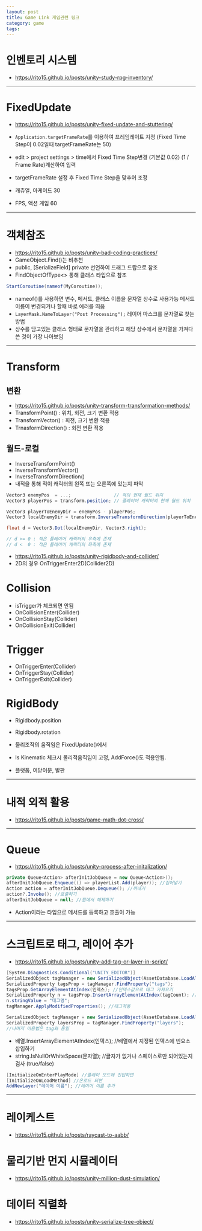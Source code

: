 ```yaml
---
layout: post
title: Game Link 게임관련 링크
category: game
tags:
---
```


# 인벤토리 시스템
* https://rito15.github.io/posts/unity-study-rpg-inventory/

---

# FixedUpdate
* https://rito15.github.io/posts/unity-fixed-update-and-stuttering/
* ```Application.targetFrameRate```를 이용하여 프레임레이트 지정 (Fixed Time Step이 0.02일때 targetFrameRate는 50)
* edit > project settings > time에서 Fixed Time Step변경 (기본값 0.02)  (1 / Frame Rate)계산하여 입력
* targetFrameRate 설정 후 Fixed Time Step을 맞추어 조정

* 캐쥬얼, 아케이드 30
* FPS, 액션 게임 60

---

# 객체참조
* https://rito15.github.io/posts/unity-bad-coding-practices/
* GameObject.Find()는 비추천
* public, [SerializeField] private 선언하여 드래그 드랍으로 참조
* FindObjectOfType<> 통해 클래스 타입으로 참조

```c#
StartCoroutine(nameof(MyCoroutine));
```
* nameof()를 사용하면 변수, 메서드, 클래스 이름을 문자열 상수로 사용가능 메서드 이름이 변경되거나 할때 바로 에러를 띄움
* ``` LayerMask.NameToLayer("Post Processing"); ``` 레이어 마스크를 문자열로 찾는 방법
* 상수를 담고있는 클래스 형태로 문자열을 관리하고 해당 상수에서 문자열을 가져다 쓴 것이 가장 나아보임

---

# Transform
## 변환
* https://rito15.github.io/posts/unity-transform-transformation-methods/
* TransformPoint() : 위치, 회전, 크기 변환 적용
* TransformVector() : 회전, 크기 변환 적용
* TrnasformDirection() : 회전 변환 적용
## 월드-로컬
* InverseTransformPoint()
* InverseTransformVector()
* InverseTransformDirection()
* 내적을 통해 적이 캐릭터의 왼쪽 또는 오른쪽에 있는지 파악
  
```c#
Vector3 enemyPos  = ...;                // 적의 현재 월드 위치
Vector3 playerPos = transform.position; // 플레이어 캐릭터의 현재 월드 위치

Vector3 playerToEnemyDir = enemyPos - playerPos;
Vector3 localEnemyDir = transform.InverseTransformDirection(playerToEnemyDir);

float d = Vector3.Dot(localEnemyDir, Vector3.right);

// d >= 0 : 적은 플레이어 캐릭터의 우측에 존재
// d <  0 : 적은 플레이어 캐릭터의 좌측에 존재
```

* https://rito15.github.io/posts/unity-rigidbody-and-collider/
* 2D의 경우 OnTriggerEnter2D(Collider2D)
# Collision
* isTrigger가 체크되면 안됨
* OnCollisionEnter(Collider)
* OnCollisionStay(Collider)
* OnCollisionExit(Collider)
# Trigger
* OnTriggerEnter(Collider)
* OnTriggerStay(Collider)
* OnTriggerExit(Collider)
# RigidBody
* Rigidbody.position
* Rigidbody.rotation

* 물리조작의 움직임은 FixedUpdate()에서
* Is Kinematic 체크시 물리적움직임이 고정, AddForce()도 적용안됨.
* 플랫폼, 여닫이문, 발판

---

# 내적 외적 활용
* https://rito15.github.io/posts/game-math-dot-cross/

---

# Queue
* https://rito15.github.io/posts/unity-process-after-initalization/
  
```c#
private Queue<Action> afterInitJobQueue = new Queue<Action>();
afterInitJobQueue.Enqueue(() => playerList.Add(player)); //집어넣기
Action action = afterInitJobQueue.Dequeue(); //꺼내기
action?.Invoke(); //호출하기
afterInitJobQueue = null; //힙에서 해제하기
```

* Action이라는 타입으로 메서드를 등록하고 호출이 가능

---

# 스크립트로 태그, 레이어 추가
* https://rito15.github.io/posts/unity-add-tag-or-layer-in-script/
  
```c#
[System.Diagnostics.Conditional("UNITY_EDITOR")]
SerializedObject tagManager = new SerializedObject(AssetDatabase.LoadAllAssetsAtPath("ProjectSettings/TagManager.asset")[0]);
SerializedProperty tagsProp = tagManager.FindProperty("tags");
tagsProp.GetArrayElementAtIndex(인덱스); //인덱스값으로 태그 가져오기
SerializedProperty n = tagsProp.InsertArrayElementAtIndex(tagCount); //배열에서 인덱스에 빈요소 삽입
n.stringValue = "태그명";
tagManager.ApplyModifiedProperties(); //태그적용

SerializedObject tagManager = new SerializedObject(AssetDatabase.LoadAllAssetsAtPath("ProjectSettings/TagManager.asset")[0]);
SerializedProperty layersProp = tagManager.FindProperty("layers");
//나머지 이용법은 tag와 동일
```
* 배열.InsertArrayElementAtIndex(인덱스); //배열에서 지정된 인덱스에 빈요소 삽입하기
* string.IsNullOrWhiteSpace(문자열); //글자가 없거나 스페이스로만 되어있는지 검사 (true/false)

```c#
[InitializeOnEnterPlayMode] //플레이 모드에 진입하면
[InitializeOnLoadMethod] //온로드 되면
AddNewLayer("레이어 이름"); //레이어 이름 추가
```

---

# 레이케스트
* https://rito15.github.io/posts/raycast-to-aabb/

# 물리기반 먼지 시뮬레이터
* https://rito15.github.io/posts/unity-million-dust-simulation/

# 데이터 직렬화
* https://rito15.github.io/posts/unity-serialize-tree-object/